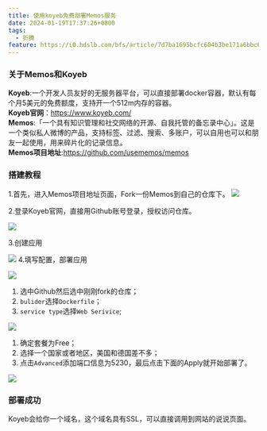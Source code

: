 ```yaml
---
title: 使用koyeb免费部署Memos服务
date: 2024-01-19T17:37:26+0800
tags:
  - 折腾
feature: https://i0.hdslb.com/bfs/article/7d7ba1695bcfc604b3be171a6bbc67a5514080334.jpg
---
```

### 关于Memos和Koyeb

**Koyeb**:一个开发人员友好的无服务器平台，可以直接部署docker容器，默认有每个月5美元的免费额度，支持开一个512m内存的容器。</br>
**Koyeb官网**：<https://www.koyeb.com/>  
**Memos**:「一个具有知识管理和社交网络的开源、自我托管的备忘录中心」。这是一个类似私人微博的产品，支持标签、过滤、搜索、多账户，可以自用也可以和朋友一起使用，用来碎片化的记录信息。</br>
**Memos项目地址**:<https://github.com/usememos/memos>

### 搭建教程
1.首先，进入Memos项目地址页面，Fork一份Memos到自己的仓库下。
![](https://i0.hdslb.com/bfs/article/890408e8ece9249597356dd8429da49f514080334.png)


2.登录Koyeb官网，直接用Github账号登录，授权访问仓库。

![](https://i0.hdslb.com/bfs/article/4cf8061789e3f2010ebb8556801c285b514080334.png)

3.创建应用

![](https://i0.hdslb.com/bfs/article/516607180f1eb6a1b0fc1d5b93016475514080334.png)
4.填写配置，部署应用

![](https://i0.hdslb.com/bfs/article/702dc61f47779c88a79ed8d3f0308475514080334.png)
1. 选中Github然后选中刚刚fork的仓库；
2. `bulider`选择`Dockerfile`；
3. `service type`选择`Web Serivice`;

![](https://i0.hdslb.com/bfs/article/2fe0147bcb85a0a3dfa2e8871abfee4a514080334.png)
1. 确定套餐为Free；
2. 选择一个国家或者地区，美国和德国差不多；
3. 点击`Advanced`添加端口信息为5230，最后点击下面的Apply就开始部署了。


![](https://i0.hdslb.com/bfs/article/a7c8ef3be02fe4ac16c4f9409eb4ddeb514080334.png)

### 部署成功
Koyeb会给你一个域名，这个域名具有SSL，可以直接调用到网站的说说页面。
